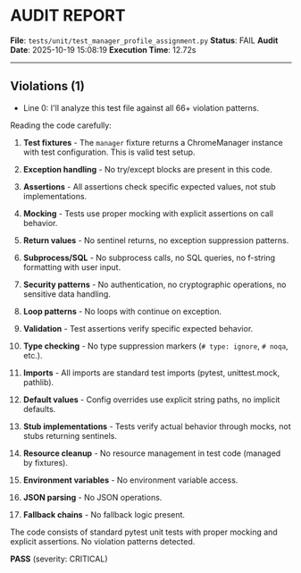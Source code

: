 # AUDIT REPORT

**File**: `tests/unit/test_manager_profile_assignment.py`
**Status**: FAIL
**Audit Date**: 2025-10-19 15:08:19
**Execution Time**: 12.72s

---

## Violations (1)

- Line 0: I'll analyze this test file against all 66+ violation patterns.

Reading the code carefully:

1. **Test fixtures** - The `manager` fixture returns a ChromeManager instance with test configuration. This is valid test setup.

2. **Exception handling** - No try/except blocks are present in this code.

3. **Assertions** - All assertions check specific expected values, not stub implementations.

4. **Mocking** - Tests use proper mocking with explicit assertions on call behavior.

5. **Return values** - No sentinel returns, no exception suppression patterns.

6. **Subprocess/SQL** - No subprocess calls, no SQL queries, no f-string formatting with user input.

7. **Security patterns** - No authentication, no cryptographic operations, no sensitive data handling.

8. **Loop patterns** - No loops with continue on exception.

9. **Validation** - Test assertions verify specific expected behavior.

10. **Type checking** - No type suppression markers (`# type: ignore`, `# noqa`, etc.).

11. **Imports** - All imports are standard test imports (pytest, unittest.mock, pathlib).

12. **Default values** - Config overrides use explicit string paths, no implicit defaults.

13. **Stub implementations** - Tests verify actual behavior through mocks, not stubs returning sentinels.

14. **Resource cleanup** - No resource management in test code (managed by fixtures).

15. **Environment variables** - No environment variable access.

16. **JSON parsing** - No JSON operations.

17. **Fallback chains** - No fallback logic present.

The code consists of standard pytest unit tests with proper mocking and explicit assertions. No violation patterns detected.

**PASS**
 (severity: CRITICAL)
